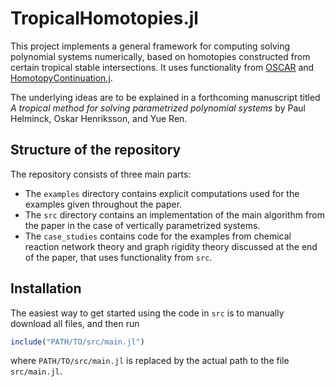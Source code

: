 # TropicalHomotopies.jl
This project implements a general framework for computing solving polynomial systems numerically, 
based on homotopies constructed from certain tropical stable intersections. It uses functionality from [OSCAR](https://github.com/oscar-system/Oscar.jl) and [HomotopyContinuation.j](https://github.com/JuliaHomotopyContinuation/HomotopyContinuation.jl).

The underlying ideas are to be explained in a forthcoming manuscript titled _A tropical method for solving parametrized polynomial systems_ by Paul Helminck, Oskar Henriksson, and Yue Ren.

## Structure of the repository
The repository consists of three main parts:
* The `examples` directory contains explicit computations used for the examples given throughout the paper.
* The `src` directory contains an implementation of the main algorithm from the paper in the case of vertically parametrized systems.
* The `case_studies` contains code for the examples from chemical reaction network theory and graph rigidity theory discussed at the end of the paper, that uses functionality from `src`.

## Installation
The easiest way to get started using the code in `src` is to manually download all files, and then run

```julia
include("PATH/TO/src/main.jl")
```
where `PATH/TO/src/main.jl` is replaced by the actual path to the file `src/main.jl`.
